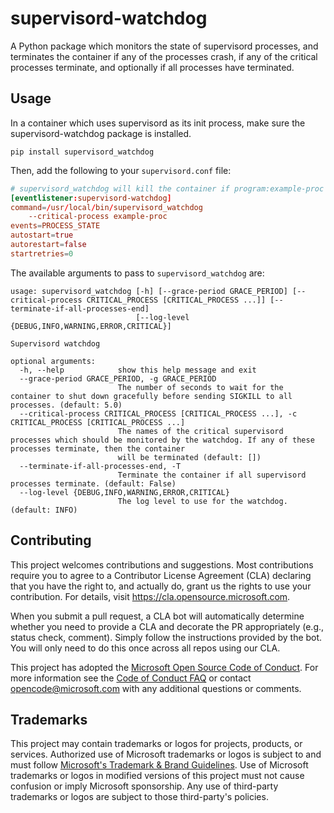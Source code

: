 # supervisord-watchdog

A Python package which monitors the state of supervisord processes, and
terminates the container if any of the processes crash, if any of the critical
processes terminate, and optionally if all processes have terminated.

## Usage

In a container which uses supervisord as its init process, make sure the supervisord-watchdog
package is installed.

```
pip install supervisord_watchdog
```

Then, add the following to your `supervisord.conf` file:

```conf
# supervisord_watchdog will kill the container if program:example-proc dies.
[eventlistener:supervisord-watchdog]
command=/usr/local/bin/supervisord_watchdog
    --critical-process example-proc
events=PROCESS_STATE
autostart=true
autorestart=false
startretries=0
```

The available arguments to pass to `supervisord_watchdog` are:

```
usage: supervisord_watchdog [-h] [--grace-period GRACE_PERIOD] [--critical-process CRITICAL_PROCESS [CRITICAL_PROCESS ...]] [--terminate-if-all-processes-end]
                            [--log-level {DEBUG,INFO,WARNING,ERROR,CRITICAL}]

Supervisord watchdog

optional arguments:
  -h, --help            show this help message and exit
  --grace-period GRACE_PERIOD, -g GRACE_PERIOD
                        The number of seconds to wait for the container to shut down gracefully before sending SIGKILL to all processes. (default: 5.0)
  --critical-process CRITICAL_PROCESS [CRITICAL_PROCESS ...], -c CRITICAL_PROCESS [CRITICAL_PROCESS ...]
                        The names of the critical supervisord processes which should be monitored by the watchdog. If any of these processes terminate, then the container
                        will be terminated (default: [])
  --terminate-if-all-processes-end, -T
                        Terminate the container if all supervisord processes terminate. (default: False)
  --log-level {DEBUG,INFO,WARNING,ERROR,CRITICAL}
                        The log level to use for the watchdog. (default: INFO)
```

## Contributing

This project welcomes contributions and suggestions.  Most contributions require you to agree to a
Contributor License Agreement (CLA) declaring that you have the right to, and actually do, grant us
the rights to use your contribution. For details, visit https://cla.opensource.microsoft.com.

When you submit a pull request, a CLA bot will automatically determine whether you need to provide
a CLA and decorate the PR appropriately (e.g., status check, comment). Simply follow the instructions
provided by the bot. You will only need to do this once across all repos using our CLA.

This project has adopted the [Microsoft Open Source Code of Conduct](https://opensource.microsoft.com/codeofconduct/).
For more information see the [Code of Conduct FAQ](https://opensource.microsoft.com/codeofconduct/faq/) or
contact [opencode@microsoft.com](mailto:opencode@microsoft.com) with any additional questions or comments.

## Trademarks

This project may contain trademarks or logos for projects, products, or services. Authorized use of Microsoft 
trademarks or logos is subject to and must follow 
[Microsoft's Trademark & Brand Guidelines](https://www.microsoft.com/en-us/legal/intellectualproperty/trademarks/usage/general).
Use of Microsoft trademarks or logos in modified versions of this project must not cause confusion or imply Microsoft sponsorship.
Any use of third-party trademarks or logos are subject to those third-party's policies.
